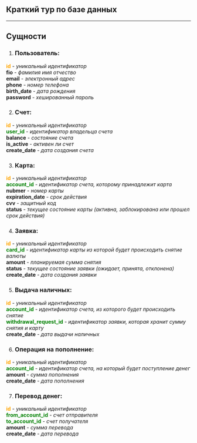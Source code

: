 ## Краткий тур по базе данных
<hr/>

## Сущности
1) ### Пользователь:
<span style="color:orange">__id__</span> - *уникальный идентификатор* <br/>
__fio__ - *фамилия имя отчество* <br/>
__email__ - *электронный адрес* <br/>
__phone__ - *номер телефона* <br/>
__birth_date__ - *дата рождения* <br/>
__password__ - *хешированный пароль*<br/>

2) ### Счет:
<span style="color:orange">__id__</span> - *уникальный идентификатор* <br/>
<span style="color:green">__user_id__</span> - *идентификатор владельца счета* <br/>
__balance__ - *состояние счета* <br/>
__is_active__ - *активен ли счет* <br/>
__create_date__ - *дата создания счета* <br/>

3) ### Карта:
<span style="color:orange">__id__</span> - *уникальный идентификатор* <br/>
<span style="color:green">__account_id__</span> - *идентификатор счета, которому принадлежит карта* <br/>
__nubmer__ - *номер карты* <br/>
__expiration_date__ - *срок действия* <br/>
__cvv__ - *защитный код* <br/>
__status__ - *текущее состояние карты (активна, заблокирована или прошел срок действия)* <br/>

4) ### Заявка:
<span style="color:orange">__id__</span> - *уникальный идентификатор* <br/>
<span style="color:green">__card_id__</span> - *идентификатор карты из которой будет происходить снятие валюты* <br/>
__amount__ - *планируемая сумма снятия* <br/>
__status__ - *текущее состояние заявки (ожидает, принята, отклонена)*
__create_date__ - *дата создания заявки* <br/>

5) ### Выдача наличных:
<span style="color:orange">__id__</span> - *уникальный идентификатор* <br/>
<span style="color:green">__account_id__</span> - *идентификатор счета, из которого будет происходить снятие* <br/>
<span style="color:green">__withdrawal_request_id__</span> - *идентификатор заявки, которая хранит сумму снятия и карту* <br/>
__create_date__ - *дата выдачи наличных* <br/>

6) ### Операция на пополнение:
<span style="color:orange">__id__</span> - *уникальный идентификатор* <br/>
<span style="color:green">__account_id__</span> - *идентификатор счета, на который будет поступление денег* <br/>
__amount__ - *сумма пополнения* <br/>
__create_date__ - *дата пополнения* <br/>

7) ### Перевод денег:
<span style="color:orange">__id__</span> - *уникальный идентификатор* <br/>
<span style="color:green">__from_account_id__</span> - *счет отправителя* <br/>
<span style="color:green">__to_account_id__</span> - *счет получателя* <br/>
__amount__ - *сумма перевода* <br/>
__create_date__ - *дата перевода* <br/>









